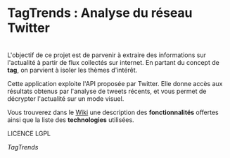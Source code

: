 ﻿TagTrends : Analyse du réseau Twitter
=========   


</br>L'objectif de ce projet est de parvenir à extraire des informations sur l'actualité à partir de flux collectés sur internet. En partant du concept de **tag**, on parvient à isoler les thèmes d'intérêt.   

Cette application exploite l'API proposée par Twitter. Elle donne accès aux résultats obtenus par l'analyse de tweets récents, et vous permet de décrypter l'actualité sur un mode visuel.  

Vous trouverez dans le [Wiki](https://github.com/KleeGroup/TagTrends/wiki "Voir le Wiki") une description des **fonctionnalités** offertes ainsi que la liste des **technologies** utilisées.   

LICENCE  LGPL

*TagTrends*

